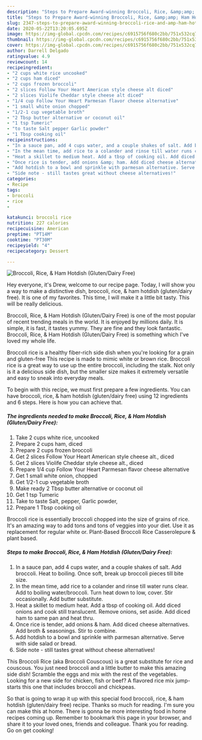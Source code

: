 ```yaml
---
description: "Steps to Prepare Award-winning Broccoli, Rice, &amp;amp; Ham Hotdish (Gluten/Dairy Free)"
title: "Steps to Prepare Award-winning Broccoli, Rice, &amp;amp; Ham Hotdish (Gluten/Dairy Free)"
slug: 2347-steps-to-prepare-award-winning-broccoli-rice-and-amp-ham-hotdish-gluten-dairy-free
date: 2020-05-22T13:20:05.695Z
image: https://img-global.cpcdn.com/recipes/c6915756f680c2bb/751x532cq70/broccoli-rice-ham-hotdish-glutendairy-free-recipe-main-photo.jpg
thumbnail: https://img-global.cpcdn.com/recipes/c6915756f680c2bb/751x532cq70/broccoli-rice-ham-hotdish-glutendairy-free-recipe-main-photo.jpg
cover: https://img-global.cpcdn.com/recipes/c6915756f680c2bb/751x532cq70/broccoli-rice-ham-hotdish-glutendairy-free-recipe-main-photo.jpg
author: Darrell Delgado
ratingvalue: 4.9
reviewcount: 14
recipeingredient:
- "2 cups white rice uncooked"
- "2 cups ham diced"
- "2 cups frozen broccoli"
- "2 slices Follow Your Heart American style cheese alt diced"
- "2 slices Violife Cheddar style cheese alt diced"
- "1/4 cup Follow Your Heart Parmesan flavor cheese alternative"
- "1 small white onion chopped"
- "1/2-1 cup vegetable broth"
- "2 Tbsp butter alternative or coconut oil"
- "1 tsp Tumeric"
- "to taste Salt pepper Garlic powder"
- "1 Tbsp cooking oil"
recipeinstructions:
- "In a sauce pan, add 4 cups water, and a couple shakes of salt. Add broccoli. Heat to boiling. Once soft, break up broccoli pieces till bite size."
- "In the mean time, add rice to a colander and rinse till water runs clear. Add to boiling water/broccoli. Turn heat down to low, cover. Stir occasionally. Add butter substitute."
- "Heat a skillet to medium heat. Add a tbsp of cooking oil. Add diced onions and cook still translucent. Remove onions, set aside. Add diced ham to same pan and heat thru."
- "Once rice is tender, add onions &amp; ham. Add diced cheese alternatives. Add broth &amp; seasonings. Stir to combine."
- "Add hotdish to a bowl and sprinkle with parmesan alternative. Serve with side salad or bread."
- "Side note - still tastes great without cheese alternatives!"
categories:
- Recipe
tags:
- broccoli
- rice
- 

katakunci: broccoli rice  
nutrition: 227 calories
recipecuisine: American
preptime: "PT14M"
cooktime: "PT30M"
recipeyield: "4"
recipecategory: Dessert

---
```



![Broccoli, Rice, &amp; Ham Hotdish (Gluten/Dairy Free)](https://img-global.cpcdn.com/recipes/c6915756f680c2bb/751x532cq70/broccoli-rice-ham-hotdish-glutendairy-free-recipe-main-photo.jpg)

Hey everyone, it's Drew, welcome to our recipe page. Today, I will show you a way to make a distinctive dish, broccoli, rice, &amp; ham hotdish (gluten/dairy free). It is one of my favorites. This time, I will make it a little bit tasty. This will be really delicious.

Broccoli, Rice, &amp; Ham Hotdish (Gluten/Dairy Free) is one of the most popular of recent trending meals in the world. It is enjoyed by millions daily. It is simple, it is fast, it tastes yummy. They are fine and they look fantastic. Broccoli, Rice, &amp; Ham Hotdish (Gluten/Dairy Free) is something which I've loved my whole life.

Broccoli rice is a healthy fiber-rich side dish when you&#39;re looking for a grain and gluten-free This recipe is made to mimic white or brown rice. Broccoli rice is a great way to use up the entire broccoli, including the stalk. Not only is it a delicious side dish, but the smaller size makes it extremely versatile and easy to sneak into everyday meals.


To begin with this recipe, we must first prepare a few ingredients. You can have broccoli, rice, &amp; ham hotdish (gluten/dairy free) using 12 ingredients and 6 steps. Here is how you can achieve that.

<!--inarticleads1-->

##### The ingredients needed to make Broccoli, Rice, &amp; Ham Hotdish (Gluten/Dairy Free):

1. Take 2 cups white rice, uncooked
1. Prepare 2 cups ham, diced
1. Prepare 2 cups frozen broccoli
1. Get 2 slices Follow Your Heart American style cheese alt., diced
1. Get 2 slices Violife Cheddar style cheese alt., diced
1. Prepare 1/4 cup Follow Your Heart Parmesan flavor cheese alternative
1. Get 1 small white onion, chopped
1. Get 1/2-1 cup vegetable broth
1. Make ready 2 Tbsp butter alternative or coconut oil
1. Get 1 tsp Tumeric
1. Take to taste Salt, pepper, Garlic powder,
1. Prepare 1 Tbsp cooking oil


Broccoli rice is essentially broccoli chopped into the size of grains of rice. It&#39;s an amazing way to add tons and tons of veggies into your diet. Use it as replacement for regular white or. Plant-Based Broccoli Rice Casserolepure &amp; plant based. 

<!--inarticleads2-->

##### Steps to make Broccoli, Rice, &amp; Ham Hotdish (Gluten/Dairy Free):

1. In a sauce pan, add 4 cups water, and a couple shakes of salt. Add broccoli. Heat to boiling. Once soft, break up broccoli pieces till bite size.
1. In the mean time, add rice to a colander and rinse till water runs clear. Add to boiling water/broccoli. Turn heat down to low, cover. Stir occasionally. Add butter substitute.
1. Heat a skillet to medium heat. Add a tbsp of cooking oil. Add diced onions and cook still translucent. Remove onions, set aside. Add diced ham to same pan and heat thru.
1. Once rice is tender, add onions &amp; ham. Add diced cheese alternatives. Add broth &amp; seasonings. Stir to combine.
1. Add hotdish to a bowl and sprinkle with parmesan alternative. Serve with side salad or bread.
1. Side note - still tastes great without cheese alternatives!


This Broccoli Rice (aka Broccoli Couscous) is a great substitute for rice and couscous. You just need broccoli and a little butter to make this amazing side dish! Scramble the eggs and mix with the rest of the vegetables. Looking for a new side for chicken, fish or beef? A flavored rice mix jump-starts this one that includes broccoli and chickpeas. 

So that is going to wrap it up with this special food broccoli, rice, &amp; ham hotdish (gluten/dairy free) recipe. Thanks so much for reading. I'm sure you can make this at home. There is gonna be more interesting food in home recipes coming up. Remember to bookmark this page in your browser, and share it to your loved ones, friends and colleague. Thank you for reading. Go on get cooking!
